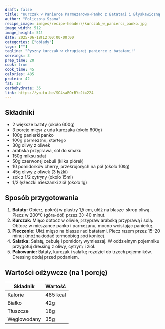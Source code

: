 ```yaml
---
draft: false
title: "Kurczak w Panierce Parmezanowo-Panko z Batatami i Błyskawiczną Sałatką"
author: "Policzona Szama"
recipe_image: images/recipe-headers/kurczak_w_panierce_panko.jpg
image_width: 512
image_height: 512
date: 2025-06-18T12:00:00-00:00
categories: ["obiady"]
tags: [""]
tagline: "Pyszny kurczak w chrupiącej panierce z batatami!"
servings: 3
prep_time: 20
cook: true
cook_time: 45
calories: 485
protein: 42
fat: 18
carbohydrate: 35
link: https://youtu.be/SQ4saBQrBYc?t=224
---
```


## Składniki
- 2 większe bataty (około 600g)
- 3 porcje mięsa z uda kurczaka (około 600g)
- 100g panierki panko
- 100g parmezanu, startego
- 30g oliwy z oliwek
- arabska przyprawa, sól do smaku
- 150g miksu sałat
- 50g czerwonej cebuli (kilka piórek)
- 10 pomidorków cherry, przekrojonych na pół (około 100g)
- 45g oliwy z oliwek (3 łyżki)
- sok z 1/2 cytryny (około 15ml)
- 1/2 łyżeczki mieszanki ziół (około 1g)

## Sposób przygotowania
1. **Bataty:** Obierz, pokrój w plastry 1,5 cm, ułóż na blasze, skrop oliwą. Piecz w 200°C (góra-dół) przez 30–40 minut.
2. **Kurczak:** Mięso obtocz w oliwie, przypraw arabską przyprawą i solą. Obtocz w mieszance panko i parmezanu, mocno wciskając panierkę.
3. **Pieczenie:** Ułóż mięso na blasze nad batatami. Piecz razem przez 15–20 minut (można dodać termoobieg pod koniec).
4. **Sałatka:** Sałatę, cebulę i pomidory wymieszaj. W oddzielnym pojemniku przygotuj dressing z oliwy, cytryny i ziół.
5. **Pakowanie:** Bataty, kurczak i sałatkę rozdziel do trzech pojemników. Dressing dodaj przed podaniem.

## Wartości odżywcze (na 1 porcję)
| Składnik | Wartość |
|----------|---------|
| Kalorie | 485 kcal |
| Białko | 42g |
| Tłuszcze | 18g |
| Węglowodany | 35g |